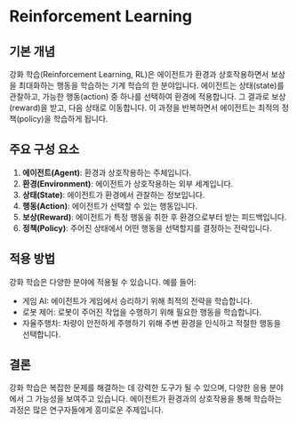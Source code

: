 # Reinforcement Learning

## 기본 개념
강화 학습(Reinforcement Learning, RL)은 에이전트가 환경과 상호작용하면서 보상을 최대화하는 행동을 학습하는 기계 학습의 한 분야입니다. 에이전트는 상태(state)를 관찰하고, 가능한 행동(action) 중 하나를 선택하여 환경에 적용합니다. 그 결과로 보상(reward)을 받고, 다음 상태로 이동합니다. 이 과정을 반복하면서 에이전트는 최적의 정책(policy)을 학습하게 됩니다.

## 주요 구성 요소
1. **에이전트(Agent)**: 환경과 상호작용하는 주체입니다.
2. **환경(Environment)**: 에이전트가 상호작용하는 외부 세계입니다.
3. **상태(State)**: 에이전트가 환경에서 관찰하는 정보입니다.
4. **행동(Action)**: 에이전트가 선택할 수 있는 행동입니다.
5. **보상(Reward)**: 에이전트가 특정 행동을 취한 후 환경으로부터 받는 피드백입니다.
6. **정책(Policy)**: 주어진 상태에서 어떤 행동을 선택할지를 결정하는 전략입니다.

## 적용 방법
강화 학습은 다양한 분야에 적용될 수 있습니다. 예를 들어:
- 게임 AI: 에이전트가 게임에서 승리하기 위해 최적의 전략을 학습합니다.
- 로봇 제어: 로봇이 주어진 작업을 수행하기 위해 필요한 행동을 학습합니다.
- 자율주행차: 차량이 안전하게 주행하기 위해 주변 환경을 인식하고 적절한 행동을 선택합니다.

## 결론
강화 학습은 복잡한 문제를 해결하는 데 강력한 도구가 될 수 있으며, 다양한 응용 분야에서 그 가능성을 보여주고 있습니다. 에이전트가 환경과의 상호작용을 통해 학습하는 과정은 많은 연구자들에게 흥미로운 주제입니다.
